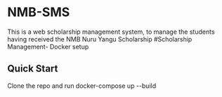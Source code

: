 # NMB-SMS
This is a web scholarship management system, to manage the students having received the NMB Nuru Yangu Scholarship
#Scholarship Management- Docker setup
## Quick Start
Clone the repo and run
docker-compose up --build
